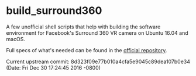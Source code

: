 # build_surround360
A few unofficial shell scripts that help with building the software environment for Facebook's Surround 360 VR camera on Ubuntu 16.04 and macOS.

Full specs of what's needed can be found in the [official repository](https://github.com/facebook/Surround360).

Current upstream commit: 8d323f09e77b010a4cfa5e9045c89dea107b0e34 (Date: Fri Dec 30 17:24:45 2016 -0800)